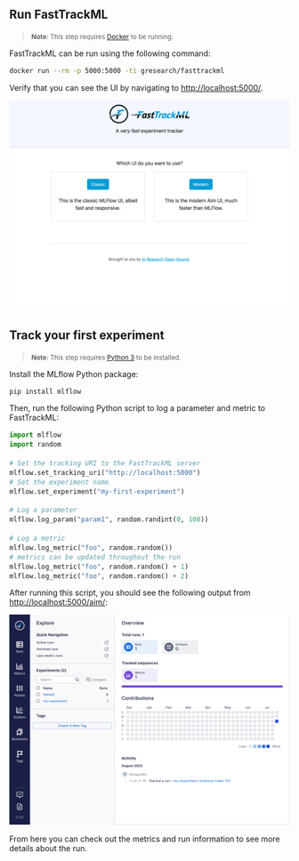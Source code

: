 ## Run FastTrackML

> <small><strong>Note</strong>: This step requires <a href="https://docs.docker.com/get-docker/">Docker</a> to be
> running.</small>

FastTrackML can be run using the following command:

```bash
docker run --rm -p 5000:5000 -ti gresearch/fasttrackml
```

Verify that you can see the UI by navigating to [http://localhost:5000/](http://localhost:5000/).

![FastTrackML UI](../../../../../docs/images/main_ui.png)

## Track your first experiment

> <small><strong>Note</strong>: This step requires <a href="https://www.python.org/downloads/">Python 3</a> to be
> installed.</small>

Install the MLflow Python package:

```bash
pip install mlflow
```

Then, run the following Python script to log a parameter and metric to FastTrackML:

```python
import mlflow
import random

# Set the tracking URI to the FastTrackML server
mlflow.set_tracking_uri("http://localhost:5000")
# Set the experiment name
mlflow.set_experiment("my-first-experiment")

# Log a parameter
mlflow.log_param("param1", random.randint(0, 100))

# Log a metric
mlflow.log_metric("foo", random.random())
# metrics can be updated throughout the run
mlflow.log_metric("foo", random.random() + 1)
mlflow.log_metric("foo", random.random() + 2)
```

After running this script, you should see the following output
from [http://localhost:5000/aim/](http://localhost:5000/aim/):

![FastTrackML UI](../../../../../docs/images/runs_ui.png)

From here you can check out the metrics and run information to see more details about the run.
